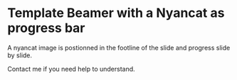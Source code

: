 Template Beamer with a Nyancat as progress bar 
==================================================================
A nyancat image is postionned in the footline of the slide and progress slide by slide.

Contact me if you need help to understand.
